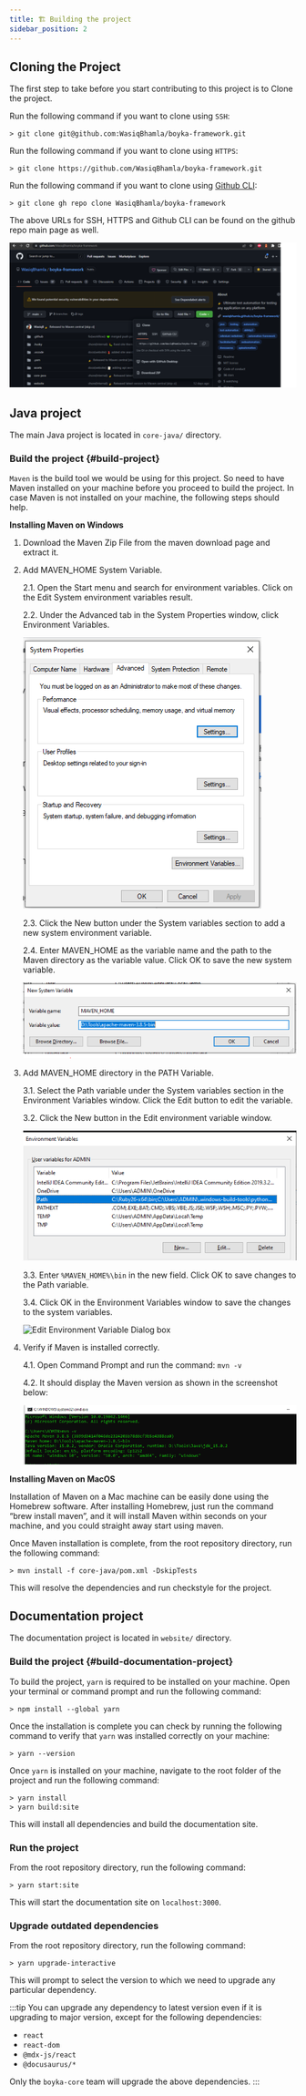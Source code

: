 ```yaml
---
title: 🏗️ Building the project
sidebar_position: 2
---
```


## Cloning the Project

The first step to take before you start contributing to this project is to Clone the project.

Run the following command if you want to clone using `SSH`:

```shell
> git clone git@github.com:WasiqBhamla/boyka-framework.git
```

Run the following command if you want to clone using `HTTPS`:

```shell
> git clone https://github.com/WasiqBhamla/boyka-framework.git
```

Run the following command if you want to clone using [Github CLI][github_cli]:

```shell
> git clone gh repo clone WasiqBhamla/boyka-framework
```

The above URLs for SSH, HTTPS and Github CLI can be found on the github repo main page as well.

<img src="assets/gh_repo_mainpage.png" alt="Github repo main page" width="auto" height="auto"/>


## Java project

The main Java project is located in `core-java/` directory.

### Build the project {#build-project}

`Maven` is the build tool we would be using for this project. So need to have Maven installed on your machine before you proceed to build the project.
In case Maven is not installed on your machine, the following steps should help.

**Installing Maven on Windows**

1. Download the Maven Zip File from the maven download page and extract it.
2. Add MAVEN_HOME System Variable.
    
    2.1. Open the Start menu and search for environment variables. Click on the Edit System environment variables result.

    2.2. Under the Advanced tab in the System Properties window, click Environment Variables.
  
    <img src="assets/system_properties_window.png" alt="System Properties Tab" width="auto" height="auto"/>

    2.3. Click the New button under the System variables section to add a new system environment variable.

    2.4. Enter MAVEN_HOME as the variable name and the path to the Maven directory as the variable value. Click OK to save the new system variable.

    <img src="assets/new_system_variable.png" alt="System Properties Tab" width="auto" height="auto"/>

3. Add MAVEN_HOME directory in the PATH Variable.

    3.1. Select the Path variable under the System variables section in the Environment Variables window. Click the Edit button to edit the variable.

    3.2. Click the New button in the Edit environment variable window.

    <img src="assets/env_variable.png" alt="Environment Variable Dialog box" width="auto" height="auto"/>

    3.3. Enter `%MAVEN_HOME%\bin` in the new field. Click OK to save changes to the Path variable.

    3.4. Click OK in the Environment Variables window to save the changes to the system variables.  

    <img src="assets/edit_nv_variable.png" alt="Edit Environment Variable Dialog box" width="auto" height="auto"/>


4. Verify if Maven is installed correctly.

    4.1. Open Command Prompt and run the command: `mvn -v`

    4.2. It should display the Maven version as shown in the screenshot below:

    <img src="assets/command_prompt_mvn_v.png" alt="Command Prompt maven version check" width="auto" height="auto"/>


**Installing Maven on MacOS**

Installation of Maven on a Mac machine can be easily done using the Homebrew software. 
After installing Homebrew, just run the command “brew install maven”, and it will install Maven within seconds on your machine, and you could straight away start using maven.

Once Maven installation is complete, from the root repository directory, run the following command:

```shell
> mvn install -f core-java/pom.xml -DskipTests
```

This will resolve the dependencies and run checkstyle for the project.

## Documentation project

The documentation project is located in `website/` directory.

### Build the project {#build-documentation-project}

To build the project, `yarn` is required to be installed on your machine. 
Open your terminal or command prompt and run the following command:

```shell
> npm install --global yarn
```

Once the installation is complete you can check by running the following command to verify that `yarn` was installed correctly on your machine:

```shell
> yarn --version
```

Once `yarn` is installed on your machine, navigate to the root folder of the project and run the following command:

```shell
> yarn install
> yarn build:site
```

This will install all dependencies and build the documentation site.

### Run the project

From the root repository directory, run the following command:

```shell
> yarn start:site
```

This will start the documentation site on `localhost:3000`.

### Upgrade outdated dependencies

From the root repository directory, run the following command:

```shell
> yarn upgrade-interactive
```

This will prompt to select the version to which we need to upgrade any particular dependency.

:::tip
You can upgrade any dependency to latest version even if it is upgrading to major version, except for the following dependencies:

- `react`
- `react-dom`
- `@mdx-js/react`
- `@docusaurus/*`

Only the `boyka-core` team will upgrade the above dependencies.
:::

[github_cli]:https://github.com/cli/cli
